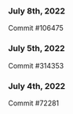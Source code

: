 ### July 8th, 2022

Commit #106475

### July 5th, 2022

Commit #314353


### July 4th, 2022

Commit #72281

